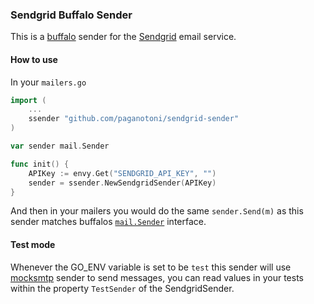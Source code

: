 ### Sendgrid Buffalo Sender

This is a [buffalo](github.com/gobuffalo/buffalo) sender for the [Sendgrid](https://sendgrid.com) email service.

#### How to use

In your `mailers.go`

```go
import (
    ... 
    ssender "github.com/paganotoni/sendgrid-sender"
)

var sender mail.Sender

func init() {
	APIKey := envy.Get("SENDGRID_API_KEY", "")
	sender = ssender.NewSendgridSender(APIKey)
}
```

And then in your mailers you would do the same `sender.Send(m)` as this sender matches buffalos [`mail.Sender`](https://github.com/gobuffalo/buffalo/blob/master/mail/mail.go#L4) interface.

#### Test mode

Whenever the GO_ENV variable is set to be `test` this sender will use [mocksmtp](https://github.com/stanislas-m/mocksmtp) sender to send messages, you can read values in your tests within the property `TestSender` of the SendgridSender.

